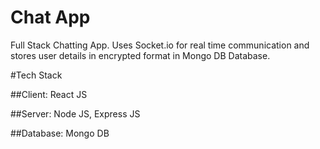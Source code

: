 # Chat App
Full Stack Chatting App. Uses Socket.io for real time communication and stores user details in encrypted format in Mongo DB Database.

#Tech Stack

##Client: React JS

##Server: Node JS, Express JS

##Database: Mongo DB
